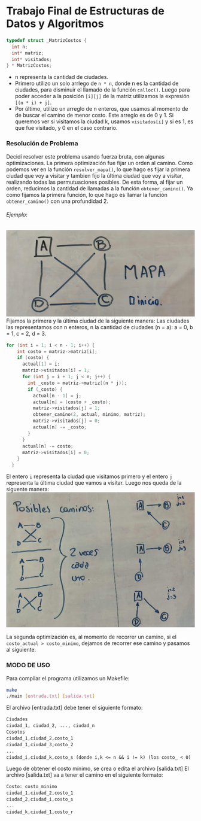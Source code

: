 # Trabajo Final de Estructuras de Datos y Algoritmos

```c
typedef struct _MatrizCostos {
  int n;
  int* matriz;
  int* visitados;
} * MatrizCostos;
```
- n representa la cantidad de ciudades.
- Primero utilizo un solo arrlego de ```n * n```, donde n es la cantidad de ciudades, para disminuir el llamado de la función ```calloc()```. Luego para poder acceder a la posición ```[i][j]``` de la matriz utilizamos la expresión ```[(n * i) + j]```.
- Por último, utilizo un arreglo de n enteros, que usamos al momento de de buscar el camino de menor costo. Este arreglo es de 0 y 1. Si queremos ver si visitamos la ciudad k, usamos ```visitados[i]``` y si es 1, es que fue visitado, y 0 en el caso contrario.

### Resolución de Problema
Decidí resolver este problema usando fuerza bruta, con algunas optimizaciones.
La primera optimización fue fijar un orden al camino. Como podemos ver en la función ```resolver_mapa()```, lo que hago es fijar la primera ciudad que voy a visitar y tambien fijo la última ciudad que voy a visitar, realizando todas las permutuaciones posibles. De esta forma, al fijar un orden, reducimos la cantidad de llamadas a la función ```obtener_camino()```.
Ya como fijamos la primera función, lo que hago es llamar la función ```obtener_camino()``` con una profundidad 2.

###### Ejemplo:
![img1](img/img1.jpg)
Fijamos la primera y la última ciudad de la siguiente manera:
Las ciudades las representamos con n enteros, n la cantidad de ciudades (n = a): a = 0, b = 1, c = 2, d = 3.
```c
for (int i = 1; i < n - 1; i++) {
    int costo = matriz->matriz[i];
    if (costo) {
      actual[1] = i;
      matriz->visitados[i] = 1;
      for (int j = i + 1; j < n; j++) {
        int _costo = matriz->matriz[(n * j)];
        if (_costo) {
          actual[n - 1] = j;
          actual[n] = (costo + _costo);
          matriz->visitados[j] = 1;
          obtener_camino(2, actual, minimo, matriz);
          matriz->visitados[j] = 0;
          actual[n] -= _costo;
        }
      }
      actual[n] -= costo;
      matriz->visitados[i] = 0;
    }
  }
```
El entero ```i``` representa la ciudad que visitamos primero y el entero ```j``` representa la última ciudad que vamos a visitar.
Luego nos queda de la siguente manera:
![img2](img/img2.jpg)

La segunda optimización es, al momento de recorrer un camino, si el ```costo_actual > costo_minimo```, dejamos de recorrer ese camino y pasamos al siguiente.

### MODO DE USO
Para compilar el programa utilizamos un Makefile:
```bash
make
./main [entrada.txt] [salida.txt]
```
El archivo [entrada.txt] debe tener el siguiente formato:
```txt
Ciudades
ciudad_1, ciudad_2, ..., ciudad_n
Cosotos
ciudad_1,ciudad_2,costo_1
ciudad_1,ciudad_3,costo_2
...
ciudad_i,ciudad_k,costo_s (donde i,k <= n && i != k) (los costo_ < 0)
```
Luego de obtener el costo mínimo, se crea o edita el archivo [salida.txt]
El archivo [salida.txt] va a tener el camino en el siguiente formato:
```txt
Costo: costo_minimo
ciudad_1,ciudad_2,costo_1
ciudad_2,ciudad_i,costo_s
...
ciudad_k,ciudad_1,costo_r
```